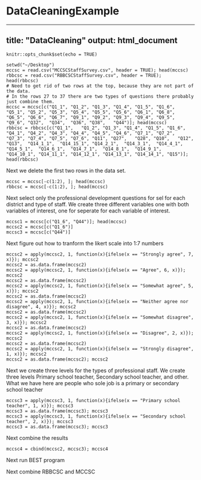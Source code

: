 # DataCleaningExample
---
title: "DataCleaning"
output: html_document
---

```{r setup, include=FALSE}
knitr::opts_chunk$set(echo = TRUE)
```

```{r}
setwd("~/Desktop")
mccsc = read.csv("MCCSCStaffSurvey.csv", header = TRUE); head(mccsc)
rbbcsc = read.csv("RBBCSCStaffSurvey.csv", header = TRUE); head(rbbcsc)
# Need to get rid of two rows at the top, because they are not part of the data.
# In the rows 27 to 37 there are two types of questions there probably just combine them.
mccsc = mccsc[c("Q1_1",	"Q1_2",	"Q1_3",	"Q1_4",	"Q1_5",	"Q1_6", "Q5_1",	"Q5_2",	"Q5_3",	"Q5_4",	"Q5_5",	"Q5_6", "Q6_1",	"Q6_8",	"Q6_5",	"Q6_6",	"Q6_7", "Q9_1",	"Q9_2",	"Q9_3",	"Q9_4",	"Q9_5",	"Q9_6", "Q32",	"Q34",	"Q36", "Q38",	"Q44")]; head(mccsc)
rbbcsc = rbbcsc[c("Q1_1",	"Q1_2",	"Q1_3",	"Q1_4",	"Q1_5",	"Q1_6", "Q4_1",	"Q4_2",	"Q4_3",	"Q4_4",	"Q4_5",	"Q4_6", "Q7_1",	"Q7_2",	"Q7_3",	"Q7_4",	"Q7_5",	"Q7_6", "Q11", "Q27",	"Q28", "Q10",	"Q12",		"Q13",	"Q14_1_1",	"Q14_15_1",	"Q14_2_1",	"Q14_3_1",	"Q14_4_1",	"Q14_5_1",	"Q14_6_1",	"Q14_7_1",	"Q14_8_1",	"Q14_9_1",	"Q14_10_1",	"Q14_11_1",	"Q14_12_1",	"Q14_13_1",	"Q14_14_1",	"Q15")]; head(rbbcsc)

```
Next we delete the first two rows in the data set.
```{r}
mccsc = mccsc[-c(1:2), ]; head(mccsc)
rbbcsc = mccsc[-c(1:2), ]; head(mccsc)
```
Next select only the professional development questions for sel for each district and type of staff.  We create three different variables one with both variables of interest, one for seperate for each variable of interest.
```{r}
mccsc1 = mccsc[c("Q1_6", "Q44")]; head(mccsc)
mccsc2 = mccsc[c("Q1_6")]
mccsc3 = mccsc[c("Q44")]
```
Next figure out how to tranform the likert scale into 1:7 numbers
```{r}
mccsc2 = apply(mccsc2, 1, function(x){ifelse(x == "Strongly agree", 7, x)}); mccsc2
mccsc2 = as.data.frame(mccsc2)
mccsc2 = apply(mccsc2, 1, function(x){ifelse(x == "Agree", 6, x)}); mccsc2
mccsc2 = as.data.frame(mccsc2)
mccsc2 = apply(mccsc2, 1, function(x){ifelse(x == "Somewhat agree", 5, x)}); mccsc2
mccsc2 = as.data.frame(mccsc2)
mccsc2 = apply(mccsc2, 1, function(x){ifelse(x == "Neither agree nor disagree", 4, x)}); mccsc2
mccsc2 = as.data.frame(mccsc2)
mccsc2 = apply(mccsc2, 1, function(x){ifelse(x == "Somewhat disagree", 3, x)}); mccsc2
mccsc2 = as.data.frame(mccsc2)
mccsc2 = apply(mccsc2, 1, function(x){ifelse(x == "Disagree", 2, x)}); mccsc2
mccsc2 = as.data.frame(mccsc2)
mccsc2 = apply(mccsc2, 1, function(x){ifelse(x == "Strongly disagree", 1, x)}); mccsc2
mccsc2 = as.data.frame(mccsc2); mccsc2
```
Next we create three levels for the types of professional staff.  We create three levels  Primary school teacher, Secondary school teacher, and other.  What we have here are people who sole job is a primary or secondary school teacher

```{r}
mccsc3 = apply(mccsc3, 1, function(x){ifelse(x == "Primary school teacher", 1, x)}); mccsc3
mccsc3 = as.data.frame(mccsc3); mccsc3
mccsc3 = apply(mccsc3, 1, function(x){ifelse(x == "Secondary school teacher", 2, x)}); mccsc3
mccsc3 = as.data.frame(mccsc3); mccsc3
```
Next combine the results
```{r}
mccsc4 = cbind(mccsc2, mccsc3); mccsc4
```


Next run BEST program

Next combine RBBCSC and MCCSC





